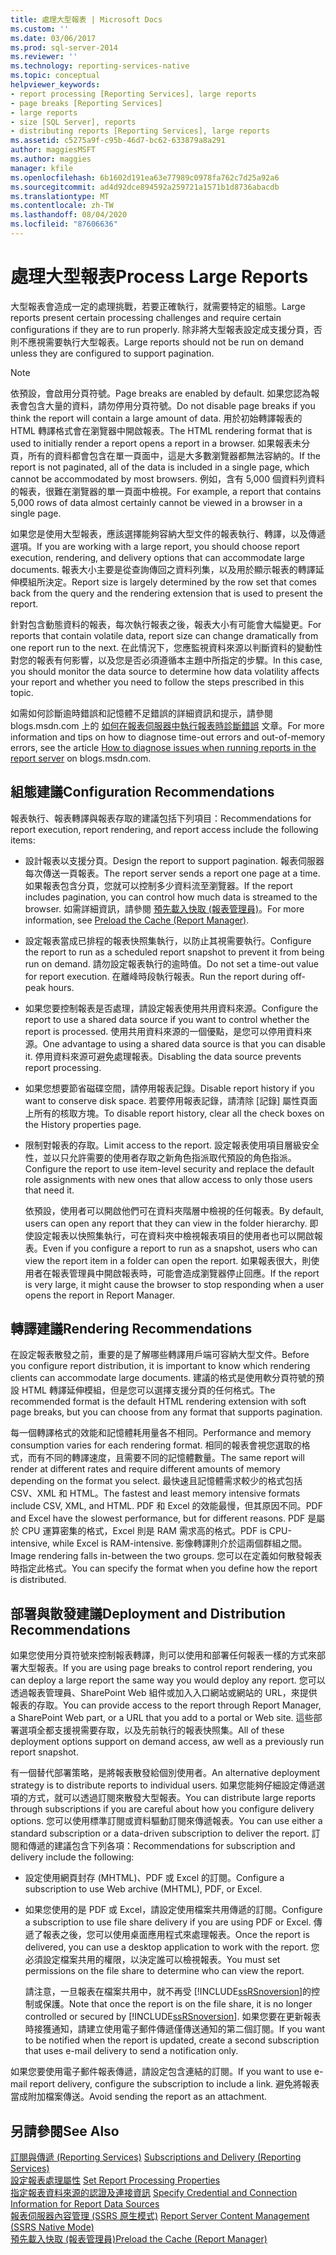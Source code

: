 ```yaml
---
title: 處理大型報表 | Microsoft Docs
ms.custom: ''
ms.date: 03/06/2017
ms.prod: sql-server-2014
ms.reviewer: ''
ms.technology: reporting-services-native
ms.topic: conceptual
helpviewer_keywords:
- report processing [Reporting Services], large reports
- page breaks [Reporting Services]
- large reports
- size [SQL Server], reports
- distributing reports [Reporting Services], large reports
ms.assetid: c5275a9f-c95b-46d7-bc62-633879a8a291
author: maggiesMSFT
ms.author: maggies
manager: kfile
ms.openlocfilehash: 6b1602d191ea63e77989c0978fa762c7d25a92a6
ms.sourcegitcommit: ad4d92dce894592a259721a1571b1d8736abacdb
ms.translationtype: MT
ms.contentlocale: zh-TW
ms.lasthandoff: 08/04/2020
ms.locfileid: "87606636"
---
```

# <a name="process-large-reports"></a><span data-ttu-id="2a164-102">處理大型報表</span><span class="sxs-lookup"><span data-stu-id="2a164-102">Process Large Reports</span></span>
  <span data-ttu-id="2a164-103">大型報表會造成一定的處理挑戰，若要正確執行，就需要特定的組態。</span><span class="sxs-lookup"><span data-stu-id="2a164-103">Large reports present certain processing challenges and require certain configurations if they are to run properly.</span></span> <span data-ttu-id="2a164-104">除非將大型報表設定成支援分頁，否則不應視需要執行大型報表。</span><span class="sxs-lookup"><span data-stu-id="2a164-104">Large reports should not be run on demand unless they are configured to support pagination.</span></span>  
  
> [!NOTE]  
>  <span data-ttu-id="2a164-105">依預設，會啟用分頁符號。</span><span class="sxs-lookup"><span data-stu-id="2a164-105">Page breaks are enabled by default.</span></span> <span data-ttu-id="2a164-106">如果您認為報表會包含大量的資料，請勿停用分頁符號。</span><span class="sxs-lookup"><span data-stu-id="2a164-106">Do not disable page breaks if you think the report will contain a large amount of data.</span></span> <span data-ttu-id="2a164-107">用於初始轉譯報表的 HTML 轉譯格式會在瀏覽器中開啟報表。</span><span class="sxs-lookup"><span data-stu-id="2a164-107">The HTML rendering format that is used to initially render a report opens a report in a browser.</span></span> <span data-ttu-id="2a164-108">如果報表未分頁，所有的資料都會包含在單一頁面中，這是大多數瀏覽器都無法容納的。</span><span class="sxs-lookup"><span data-stu-id="2a164-108">If the report is not paginated, all of the data is included in a single page, which cannot be accommodated by most browsers.</span></span> <span data-ttu-id="2a164-109">例如，含有 5,000 個資料列資料的報表，很難在瀏覽器的單一頁面中檢視。</span><span class="sxs-lookup"><span data-stu-id="2a164-109">For example, a report that contains 5,000 rows of data almost certainly cannot be viewed in a browser in a single page.</span></span>  
  
 <span data-ttu-id="2a164-110">如果您是使用大型報表，應該選擇能夠容納大型文件的報表執行、轉譯，以及傳遞選項。</span><span class="sxs-lookup"><span data-stu-id="2a164-110">If you are working with a large report, you should choose report execution, rendering, and delivery options that can accommodate large documents.</span></span> <span data-ttu-id="2a164-111">報表大小主要是從查詢傳回之資料列集，以及用於顯示報表的轉譯延伸模組所決定。</span><span class="sxs-lookup"><span data-stu-id="2a164-111">Report size is largely determined by the row set that comes back from the query and the rendering extension that is used to present the report.</span></span>  
  
 <span data-ttu-id="2a164-112">針對包含動態資料的報表，每次執行報表之後，報表大小有可能會大幅變更。</span><span class="sxs-lookup"><span data-stu-id="2a164-112">For reports that contain volatile data, report size can change dramatically from one report run to the next.</span></span> <span data-ttu-id="2a164-113">在此情況下，您應監視資料來源以判斷資料的變動性對您的報表有何影響，以及您是否必須遵循本主題中所指定的步驟。</span><span class="sxs-lookup"><span data-stu-id="2a164-113">In this case, you should monitor the data source to determine how data volatility affects your report and whether you need to follow the steps prescribed in this topic.</span></span>  
  
 <span data-ttu-id="2a164-114">如需如何診斷逾時錯誤和記憶體不足錯誤的詳細資訊和提示，請參閱 blogs.msdn.com 上的 [如何在報表伺服器中執行報表時診斷錯誤](https://go.microsoft.com/fwlink/?LinkId=85634) 文章。</span><span class="sxs-lookup"><span data-stu-id="2a164-114">For more information and tips on how to diagnose time-out errors and out-of-memory errors, see the article [How to diagnose issues when running reports in the report server](https://go.microsoft.com/fwlink/?LinkId=85634) on blogs.msdn.com.</span></span>  
  
## <a name="configuration-recommendations"></a><span data-ttu-id="2a164-115">組態建議</span><span class="sxs-lookup"><span data-stu-id="2a164-115">Configuration Recommendations</span></span>  
 <span data-ttu-id="2a164-116">報表執行、報表轉譯與報表存取的建議包括下列項目：</span><span class="sxs-lookup"><span data-stu-id="2a164-116">Recommendations for report execution, report rendering, and report access include the following items:</span></span>  
  
-   <span data-ttu-id="2a164-117">設計報表以支援分頁。</span><span class="sxs-lookup"><span data-stu-id="2a164-117">Design the report to support pagination.</span></span> <span data-ttu-id="2a164-118">報表伺服器每次傳送一頁報表。</span><span class="sxs-lookup"><span data-stu-id="2a164-118">The report server sends a report one page at a time.</span></span> <span data-ttu-id="2a164-119">如果報表包含分頁，您就可以控制多少資料流至瀏覽器。</span><span class="sxs-lookup"><span data-stu-id="2a164-119">If the report includes pagination, you can control how much data is streamed to the browser.</span></span> <span data-ttu-id="2a164-120">如需詳細資訊，請參閱 [預先載入快取 &#40;報表管理員&#41;](preload-the-cache-report-manager.md)。</span><span class="sxs-lookup"><span data-stu-id="2a164-120">For more information, see [Preload the Cache &#40;Report Manager&#41;](preload-the-cache-report-manager.md).</span></span>  
  
-   <span data-ttu-id="2a164-121">設定報表當成已排程的報表快照集執行，以防止其視需要執行。</span><span class="sxs-lookup"><span data-stu-id="2a164-121">Configure the report to run as a scheduled report snapshot to prevent it from being run on demand.</span></span> <span data-ttu-id="2a164-122">請勿設定報表執行的逾時值。</span><span class="sxs-lookup"><span data-stu-id="2a164-122">Do not set a time-out value for report execution.</span></span> <span data-ttu-id="2a164-123">在離峰時段執行報表。</span><span class="sxs-lookup"><span data-stu-id="2a164-123">Run the report during off-peak hours.</span></span>  
  
-   <span data-ttu-id="2a164-124">如果您要控制報表是否處理，請設定報表使用共用資料來源。</span><span class="sxs-lookup"><span data-stu-id="2a164-124">Configure the report to use a shared data source if you want to control whether the report is processed.</span></span> <span data-ttu-id="2a164-125">使用共用資料來源的一個優點，是您可以停用資料來源。</span><span class="sxs-lookup"><span data-stu-id="2a164-125">One advantage to using a shared data source is that you can disable it.</span></span> <span data-ttu-id="2a164-126">停用資料來源可避免處理報表。</span><span class="sxs-lookup"><span data-stu-id="2a164-126">Disabling the data source prevents report processing.</span></span>  
  
-   <span data-ttu-id="2a164-127">如果您想要節省磁碟空間，請停用報表記錄。</span><span class="sxs-lookup"><span data-stu-id="2a164-127">Disable report history if you want to conserve disk space.</span></span> <span data-ttu-id="2a164-128">若要停用報表記錄，請清除 [記錄] 屬性頁面上所有的核取方塊。</span><span class="sxs-lookup"><span data-stu-id="2a164-128">To disable report history, clear all the check boxes on the History properties page.</span></span>  
  
-   <span data-ttu-id="2a164-129">限制對報表的存取。</span><span class="sxs-lookup"><span data-stu-id="2a164-129">Limit access to the report.</span></span> <span data-ttu-id="2a164-130">設定報表使用項目層級安全性，並以只允許需要的使用者存取之新角色指派取代預設的角色指派。</span><span class="sxs-lookup"><span data-stu-id="2a164-130">Configure the report to use item-level security and replace the default role assignments with new ones that allow access to only those users that need it.</span></span>  
  
     <span data-ttu-id="2a164-131">依預設，使用者可以開啟他們可在資料夾階層中檢視的任何報表。</span><span class="sxs-lookup"><span data-stu-id="2a164-131">By default, users can open any report that they can view in the folder hierarchy.</span></span> <span data-ttu-id="2a164-132">即使設定報表以快照集執行，可在資料夾中檢視報表項目的使用者也可以開啟報表。</span><span class="sxs-lookup"><span data-stu-id="2a164-132">Even if you configure a report to run as a snapshot, users who can view the report item in a folder can open the report.</span></span> <span data-ttu-id="2a164-133">如果報表很大，則使用者在報表管理員中開啟報表時，可能會造成瀏覽器停止回應。</span><span class="sxs-lookup"><span data-stu-id="2a164-133">If the report is very large, it might cause the browser to stop responding when a user opens the report in Report Manager.</span></span>  
  
## <a name="rendering-recommendations"></a><span data-ttu-id="2a164-134">轉譯建議</span><span class="sxs-lookup"><span data-stu-id="2a164-134">Rendering Recommendations</span></span>  
 <span data-ttu-id="2a164-135">在設定報表散發之前，重要的是了解哪些轉譯用戶端可容納大型文件。</span><span class="sxs-lookup"><span data-stu-id="2a164-135">Before you configure report distribution, it is important to know which rendering clients can accommodate large documents.</span></span> <span data-ttu-id="2a164-136">建議的格式是使用軟分頁符號的預設 HTML 轉譯延伸模組，但是您可以選擇支援分頁的任何格式。</span><span class="sxs-lookup"><span data-stu-id="2a164-136">The recommended format is the default HTML rendering extension with soft page breaks, but you can choose from any format that supports pagination.</span></span>  
  
 <span data-ttu-id="2a164-137">每一個轉譯格式的效能和記憶體耗用量各不相同。</span><span class="sxs-lookup"><span data-stu-id="2a164-137">Performance and memory consumption varies for each rendering format.</span></span> <span data-ttu-id="2a164-138">相同的報表會視您選取的格式，而有不同的轉譯速度，且需要不同的記憶體數量。</span><span class="sxs-lookup"><span data-stu-id="2a164-138">The same report will render at different rates and require different amounts of memory depending on the format you select.</span></span> <span data-ttu-id="2a164-139">最快速且記憶體需求較少的格式包括 CSV、XML 和 HTML。</span><span class="sxs-lookup"><span data-stu-id="2a164-139">The fastest and least memory intensive formats include CSV, XML, and HTML.</span></span> <span data-ttu-id="2a164-140">PDF 和 Excel 的效能最慢，但其原因不同。</span><span class="sxs-lookup"><span data-stu-id="2a164-140">PDF and Excel have the slowest performance, but for different reasons.</span></span> <span data-ttu-id="2a164-141">PDF 是屬於 CPU 運算密集的格式，Excel 則是 RAM 需求高的格式。</span><span class="sxs-lookup"><span data-stu-id="2a164-141">PDF is CPU-intensive, while Excel is RAM-intensive.</span></span> <span data-ttu-id="2a164-142">影像轉譯則介於這兩個群組之間。</span><span class="sxs-lookup"><span data-stu-id="2a164-142">Image rendering falls in-between the two groups.</span></span> <span data-ttu-id="2a164-143">您可以在定義如何散發報表時指定此格式。</span><span class="sxs-lookup"><span data-stu-id="2a164-143">You can specify the format when you define how the report is distributed.</span></span>  
  
## <a name="deployment-and-distribution-recommendations"></a><span data-ttu-id="2a164-144">部署與散發建議</span><span class="sxs-lookup"><span data-stu-id="2a164-144">Deployment and Distribution Recommendations</span></span>  
 <span data-ttu-id="2a164-145">如果您使用分頁符號來控制報表轉譯，則可以使用和部署任何報表一樣的方式來部署大型報表。</span><span class="sxs-lookup"><span data-stu-id="2a164-145">If you are using page breaks to control report rendering, you can deploy a large report the same way you would deploy any report.</span></span> <span data-ttu-id="2a164-146">您可以透過報表管理員、SharePoint Web 組件或加入入口網站或網站的 URL，來提供報表的存取。</span><span class="sxs-lookup"><span data-stu-id="2a164-146">You can provide access to the report through Report Manager, a SharePoint Web part, or a URL that you add to a portal or Web site.</span></span> <span data-ttu-id="2a164-147">這些部署選項全都支援視需要存取，以及先前執行的報表快照集。</span><span class="sxs-lookup"><span data-stu-id="2a164-147">All of these deployment options support on demand access, aw well as a previously run report snapshot.</span></span>  
  
 <span data-ttu-id="2a164-148">有一個替代部署策略，是將報表散發給個別使用者。</span><span class="sxs-lookup"><span data-stu-id="2a164-148">An alternative deployment strategy is to distribute reports to individual users.</span></span> <span data-ttu-id="2a164-149">如果您能夠仔細設定傳遞選項的方式，就可以透過訂閱來散發大型報表。</span><span class="sxs-lookup"><span data-stu-id="2a164-149">You can distribute large reports through subscriptions if you are careful about how you configure delivery options.</span></span> <span data-ttu-id="2a164-150">您可以使用標準訂閱或資料驅動訂閱來傳遞報表。</span><span class="sxs-lookup"><span data-stu-id="2a164-150">You can use either a standard subscription or a data-driven subscription to deliver the report.</span></span> <span data-ttu-id="2a164-151">訂閱和傳遞的建議包含下列各項：</span><span class="sxs-lookup"><span data-stu-id="2a164-151">Recommendations for subscription and delivery include the following:</span></span>  
  
-   <span data-ttu-id="2a164-152">設定使用網頁封存 (MHTML)、PDF 或 Excel 的訂閱。</span><span class="sxs-lookup"><span data-stu-id="2a164-152">Configure a subscription to use Web archive (MHTML), PDF, or Excel.</span></span>  
  
-   <span data-ttu-id="2a164-153">如果您使用的是 PDF 或 Excel，請設定使用檔案共用傳遞的訂閱。</span><span class="sxs-lookup"><span data-stu-id="2a164-153">Configure a subscription to use file share delivery if you are using PDF or Excel.</span></span> <span data-ttu-id="2a164-154">傳遞了報表之後，您可以使用桌面應用程式來處理報表。</span><span class="sxs-lookup"><span data-stu-id="2a164-154">Once the report is delivered, you can use a desktop application to work with the report.</span></span> <span data-ttu-id="2a164-155">您必須設定檔案共用的權限，以決定誰可以檢視報表。</span><span class="sxs-lookup"><span data-stu-id="2a164-155">You must set permissions on the file share to determine who can view the report.</span></span>  
  
     <span data-ttu-id="2a164-156">請注意，一旦報表在檔案共用中，就不再受 [!INCLUDE[ssRSnoversion](../../includes/ssrsnoversion-md.md)]的控制或保護。</span><span class="sxs-lookup"><span data-stu-id="2a164-156">Note that once the report is on the file share, it is no longer controlled or secured by [!INCLUDE[ssRSnoversion](../../includes/ssrsnoversion-md.md)].</span></span> <span data-ttu-id="2a164-157">如果您要在更新報表時接獲通知，請建立使用電子郵件傳遞僅傳送通知的第二個訂閱。</span><span class="sxs-lookup"><span data-stu-id="2a164-157">If you want to be notified when the report is updated, create a second subscription that uses e-mail delivery to send a notification only.</span></span>  
  
 <span data-ttu-id="2a164-158">如果您要使用電子郵件報表傳遞，請設定包含連結的訂閱。</span><span class="sxs-lookup"><span data-stu-id="2a164-158">If you want to use e-mail report delivery, configure the subscription to include a link.</span></span> <span data-ttu-id="2a164-159">避免將報表當成附加檔案傳送。</span><span class="sxs-lookup"><span data-stu-id="2a164-159">Avoid sending the report as an attachment.</span></span>  
  
## <a name="see-also"></a><span data-ttu-id="2a164-160">另請參閱</span><span class="sxs-lookup"><span data-stu-id="2a164-160">See Also</span></span>  
 <span data-ttu-id="2a164-161">[訂閱與傳遞 &#40;Reporting Services&#41;](../subscriptions/subscriptions-and-delivery-reporting-services.md) </span><span class="sxs-lookup"><span data-stu-id="2a164-161">[Subscriptions and Delivery &#40;Reporting Services&#41;](../subscriptions/subscriptions-and-delivery-reporting-services.md) </span></span>  
 <span data-ttu-id="2a164-162">[設定報表處理屬性](set-report-processing-properties.md) </span><span class="sxs-lookup"><span data-stu-id="2a164-162">[Set Report Processing Properties](set-report-processing-properties.md) </span></span>  
 <span data-ttu-id="2a164-163">[指定報表資料來源的認證及連接資訊](../report-data/specify-credential-and-connection-information-for-report-data-sources.md) </span><span class="sxs-lookup"><span data-stu-id="2a164-163">[Specify Credential and Connection Information for Report Data Sources](../report-data/specify-credential-and-connection-information-for-report-data-sources.md) </span></span>  
 <span data-ttu-id="2a164-164">[報表伺服器內容管理 &#40;SSRS 原生模式&#41;](report-server-content-management-ssrs-native-mode.md) </span><span class="sxs-lookup"><span data-stu-id="2a164-164">[Report Server Content Management &#40;SSRS Native Mode&#41;](report-server-content-management-ssrs-native-mode.md) </span></span>  
 [<span data-ttu-id="2a164-165">預先載入快取 &#40;報表管理員&#41;</span><span class="sxs-lookup"><span data-stu-id="2a164-165">Preload the Cache &#40;Report Manager&#41;</span></span>](preload-the-cache-report-manager.md)  
  
  
